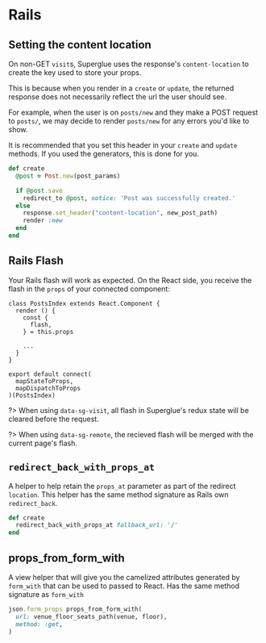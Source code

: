 # Rails

## Setting the content location

On non-GET `visit`s, Superglue uses the response's `content-location` to create
the key used to store your props.

This is because when you render in a `create` or `update`, the returned
response does not necessarily reflect the url the user should see.

For example, when the user is on `posts/new` and they make a POST request to
`posts/`, we may decide to render `posts/new` for any errors you'd like to
show.

It is recommended that you set this header in your `create` and `update`
methods. If you used the generators, this is done for you.

```ruby
def create
  @post = Post.new(post_params)

  if @post.save
    redirect_to @post, notice: 'Post was successfully created.'
  else
    response.set_header("content-location", new_post_path)
    render :new
  end
end
```

## Rails Flash
Your Rails flash will work as expected. On the React side, you receive the
flash in the `props` of your connected component:

```
class PostsIndex extends React.Component {
  render () {
    const {
      flash,
    } = this.props

    ...
  }
}

export default connect(
  mapStateToProps,
  mapDispatchToProps
)(PostsIndex)

```

?> When using `data-sg-visit`, all flash in Superglue's redux state will be cleared before the request.

?> When using `data-sg-remote`, the recieved flash will be merged with the current page's flash.


## `redirect_back_with_props_at`

A helper to help retain the `props_at` parameter as part of the redirect `location`.
This helper has the same method signature as Rails own `redirect_back`.

```ruby
def create
  redirect_back_with_props_at fallback_url: '/'
end
```

## props_from_form_with
A view helper that will give you the camelized attributes generated by
`form_with` that can be used to passed to React. Has the same method signature
as `form_with`

```ruby
json.form_props props_from_form_with(
  url: venue_floor_seats_path(venue, floor),
  method: :get,
)
```
